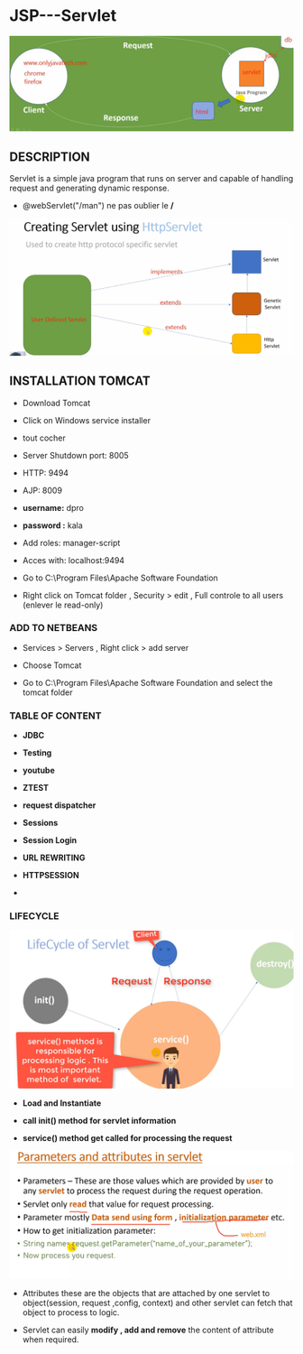 # JSP---Servlet

![](./servlet.png)

## DESCRIPTION

Servlet is a simple java program that runs on server and capable of handling request and generating dynamic response.

- @webServlet("/man") ne pas oublier le **/**

![](./screenshot.png)

## INSTALLATION TOMCAT

- Download Tomcat

- Click on Windows service installer

- tout cocher

- Server Shutdown port: 8005

- HTTP: 9494

- AJP: 8009

- **username:** dpro

- **password :** kala

- Add roles: manager-script

- Acces with: localhost:9494

- Go to C:\Program Files\Apache Software Foundation

- Right click on Tomcat folder , Security > edit , Full controle to all users (enlever le read-only)

### ADD TO NETBEANS

- Services > Servers , Right click > add server

- Choose Tomcat

- Go to C:\Program Files\Apache Software Foundation and select the tomcat folder

### TABLE OF CONTENT

- **JDBC**

- **Testing**

- **youtube**

- **ZTEST**

- **request dispatcher**

- **Sessions**

- **Session Login**

- **URL REWRITING**

- **HTTPSESSION**

- 

### LIFECYCLE

![](./lifecycle.png)

- **Load and Instantiate**

- **call init() method for servlet information**

- **service() method get called for processing the request**

![](./parameter.png)

- Attributes these are the objects that are attached by one servlet to  object(session, request ,config, context) and other servlet can fetch that object to process to logic.

- Servlet can easily **modify , add and remove** the content of attribute when required.
